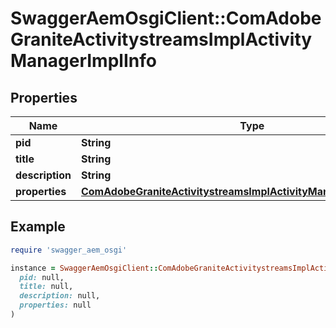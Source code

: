 # SwaggerAemOsgiClient::ComAdobeGraniteActivitystreamsImplActivityManagerImplInfo

## Properties

| Name | Type | Description | Notes |
| ---- | ---- | ----------- | ----- |
| **pid** | **String** |  | [optional] |
| **title** | **String** |  | [optional] |
| **description** | **String** |  | [optional] |
| **properties** | [**ComAdobeGraniteActivitystreamsImplActivityManagerImplProperties**](ComAdobeGraniteActivitystreamsImplActivityManagerImplProperties.md) |  | [optional] |

## Example

```ruby
require 'swagger_aem_osgi'

instance = SwaggerAemOsgiClient::ComAdobeGraniteActivitystreamsImplActivityManagerImplInfo.new(
  pid: null,
  title: null,
  description: null,
  properties: null
)
```

